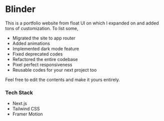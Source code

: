# Blinder

This is a portfolio website from float UI on which I expanded on and added tons of customization. To list some,

  - Migrated the site to app router
  - Added animations
  - Implemented dark mode feature
  - Fixed deprecated codes
  - Refactored the entire codebase
  - Pixel perfect responsiveness
  - Reusable codes for your next project too

Feel free to edit the contents and make it yours entirely.

### Tech Stack

 - Next.js
 - Tailwind CSS
 - Framer Motion